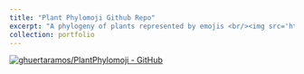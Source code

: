 ```yaml
---
title: "Plant Phylomoji Github Repo"
excerpt: "A phylogeny of plants represented by emojis <br/><img src='https://raw.githubusercontent.com/ghuertaramos/PlantPhylomoji/master/data/StrictPhylomoji.png'width="50%"height="50%">"
collection: portfolio
---
```


[![ghuertaramos/PlantPhylomoji - GitHub](https://gh-card.dev/repos/ghuertaramos/PlantPhylomoji.svg)](https://github.com/ghuertaramos/PlantPhylomoji)
